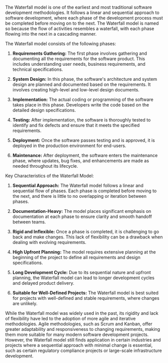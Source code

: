 The Waterfall model is one of the earliest and most traditional software development methodologies. It follows a linear and sequential approach to software development, where each phase of the development process must be completed before moving on to the next. The Waterfall model is named so because the flow of activities resembles a waterfall, with each phase flowing into the next in a cascading manner.

The Waterfall model consists of the following phases:

1.  **Requirements Gathering:** The first phase involves gathering and documenting all the requirements for the software product. This includes understanding user needs, business requirements, and technical specifications.
    
2.  **System Design:** In this phase, the software's architecture and system design are planned and documented based on the requirements. It involves creating high-level and low-level design documents.
    
3.  **Implementation:** The actual coding or programming of the software takes place in this phase. Developers write the code based on the detailed design specifications.
    
4.  **Testing:** After implementation, the software is thoroughly tested to identify and fix defects and ensure that it meets the specified requirements.
    
5.  **Deployment:** Once the software passes testing and is approved, it is deployed in the production environment for end-users.
    
6.  **Maintenance:** After deployment, the software enters the maintenance phase, where updates, bug fixes, and enhancements are made as needed throughout its lifecycle.
    

Key Characteristics of the Waterfall Model:

1.  **Sequential Approach:** The Waterfall model follows a linear and sequential flow of phases. Each phase is completed before moving to the next, and there is little to no overlapping or iteration between phases.
    
2.  **Documentation-Heavy:** The model places significant emphasis on documentation at each phase to ensure clarity and smooth handoff between teams.
    
3.  **Rigid and Inflexible:** Once a phase is completed, it is challenging to go back and make changes. This lack of flexibility can be a drawback when dealing with evolving requirements.
    
4.  **High Upfront Planning:** The model requires extensive planning at the beginning of the project to define all requirements and design specifications.
    
5.  **Long Development Cycle:** Due to its sequential nature and upfront planning, the Waterfall model can lead to longer development cycles and delayed product delivery.
    
6.  **Suitable for Well-Defined Projects:** The Waterfall model is best suited for projects with well-defined and stable requirements, where changes are unlikely.
    

While the Waterfall model was widely used in the past, its rigidity and lack of flexibility have led to the adoption of more agile and iterative methodologies. Agile methodologies, such as Scrum and Kanban, offer greater adaptability and responsiveness to changing requirements, making them more suitable for many modern software development projects. However, the Waterfall model still finds application in certain industries and projects where a sequential approach with minimal change is essential, such as certain regulatory compliance projects or large-scale infrastructure development.